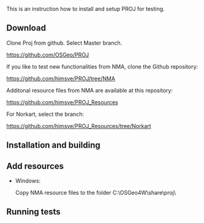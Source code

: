 
This is an instruction how to install and setup PROJ for testing.


## Download

Clone Proj from github. Select Master branch.

https://github.com/OSGeo/PROJ


If you like to test new functionalities from NMA, clone the Github repository:

https://github.com/himsve/PROJ/tree/NMA 


Additonal resource files from NMA are available at this repository:

https://github.com/himsve/PROJ_Resources


For Norkart, select the branch:

https://github.com/himsve/PROJ_Resources/tree/Norkart


## Installation and building





## Add resources

 - Windows:
  
   Copy NMA resource files to the folder C:\OSGeo4W\share\proj\
  


## Running tests

 


 
